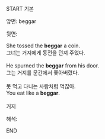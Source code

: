 START
기본

앞면:
beggar


뒷면:
<div>She tossed the <strong>beggar</strong> a coin.</div><div><div>그녀는 거지에게 동전을 던져 주었다.</div></div><div><br></div><div><div>He spurned the <strong>beggar</strong> from his door. </div><div><div>그는 거지를 문간에서 쫓아버렸다.</div></div></div><div><br></div><div><div><div><span>못 먹고 다니는 사람처럼 먹잖아.</span></div></div><div><div><span>You eat like a <strong>beggar</strong>.</span></div></div></div><div><br></div><div>거지</div>


해석:
<!--ID: 1746614453495-->
END